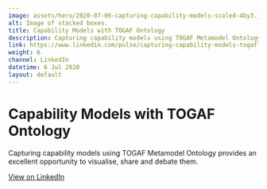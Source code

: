 ```yaml
---
image: assets/hero/2020-07-06-capturing-capability-models-scaled-4by3.jpg
alt: Image of stacked boxes.
title: Capability Models with TOGAF Ontology
description: Capturing capability models using TOGAF Metamodel Ontology provides an excellent opportunity to visualise, share and debate them.
link: https://www.linkedin.com/pulse/capturing-capability-models-togaf-metamodel-ontology-eugene-morozov/
weight: 6
channel: LinkedIn
datetime: 6 Jul 2020
layout: default
---
```


# Capability Models with TOGAF Ontology

Capturing capability models using TOGAF Metamodel Ontology provides an excellent opportunity to visualise, share and debate them.

[View on LinkedIn](https://www.linkedin.com/pulse/capturing-capability-models-togaf-metamodel-ontology-eugene-morozov/)